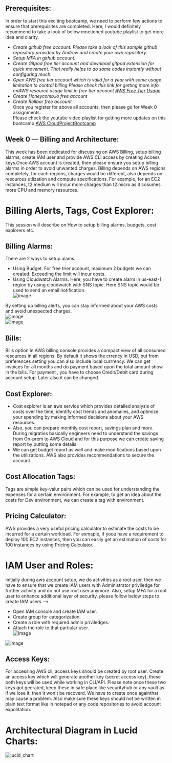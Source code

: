 ## **Prerequisites:**  
In order to start this exciting bootcamp, we need to perform few actions to ensure that prerequisites are completed.
Here, I would definitely recommend to take a look of below mnetioned youtube playlist to get more idea and clarity.  
- *Create github free account. Please take a look of this sample github repository provided by Andrew and create your own repository.* 
- *Setup MFA in github account.*  
- *Create Gitpod free tier account and download gitpod extension for quick movement. That really helps to do some codes instantly without configuring much.*  
- *Open AWS free tier account which is valid for a year with some usage limitation to control billing.Please check this link for getting more info onAWS resource usage limit in free tier account [AWS Free Tier Usage](https://aws.amazon.com/free/?all-free-tier.sort-by=item.additionalFields.SortRank&all-free-tier.sort-order=asc&awsf.Free%20Tier%20Types=*all&awsf.Free%20Tier%20Categories=*all)*  
- *Create Honeycomb.io free account*  
- *Create Rollbar free account*  
Once you register for above all accounts, then please go for Week 0 assignments.  
Please check the youtube video playlist for getting more updates on this bootcamp [AWS CloudProjectBootcamp](https://www.youtube.com/playlist?list=PLBfufR7vyJJ7k25byhRXJldB5AiwgNnWv)  

## Week 0 — Billing and Architecture:  
This week has been dedicated for discussing on AWS Billing, setup billing alarms, create IAM user and provide AWS CLI access by creating Access keys.Once AWS account is created, then please ensure you setup billing alarms in order to avoid unwanted charges. Billing depends on AWS regions completely, for each regions, charges would be different, also depends on resources utlization and compute specifications. For example, for an EC2 instances, t2.medium will incur more charges than t2.micro as it cosumes more CPU and memory resources.  

# **Billing Alerts, Tags, Cost Explorer:**  
This session will describe on How to setup billing alarms, budgets, cost explorers etc.  
## **Billing Alarms**:  
There are 2 ways to setup alams.  
- Using Budget. For free trier account, maximum 2 budgets we can created. Exceeding the limit will incur costs.  
- Using Cloudwatch Alarms. Here, you have to create alarm in us-east-1 region by using cloudwatch with SNS topic. Here SNS topic would be used to send an email notification.  
![image](https://user-images.githubusercontent.com/67305577/219075151-2e2ef6a0-2879-4256-8071-dc5788527c30.png)
 
By setting up billing alerts, you can stay informed about your AWS costs and avoid unexpected charges.  
![image](https://user-images.githubusercontent.com/67305577/219075632-8973e54c-ea21-49dc-a955-b0484dac3fc2.png)  
![image](https://user-images.githubusercontent.com/67305577/219076200-1bd884d5-b2d9-4070-8097-bc883bcae284.png)  

## **Bills**:  
Bills option in AWS billing console provides a compact view of all consumed resources in all regions. By default it shows the crrency in USD, but from preferences setting you can also include local currrency. We can get invoices for all months and do payment based upon the total amount show in the bills. For payment , you have to choose Credit/Debit card during account setup. Later also it can be changed.

## **Cost Explorer**:  
- Cost explorer is an aws service which provides detailed analysis of costs over the time, identify cost trends and anomalies, and optimize your spending by making informed decisions about your AWS resources.  
- Also, you can prepare monthly cost report, savings plan and more. During migratios basically engineers need to understand the savings from On-prem to AWS Cloud and for this purpose we can create saving report by putting some details.  
- We can get budget report as well and make modifications based upon the utilizations. AWS also provides recommendations to secure the account.  

## **Cost Allocation Tags**:  
Tags are simple key-valur pairs which can be used for understanding the expenses for a certain environment. For example, to get an idea about the costs for Dev environment, we can create a tag with environment.

## **Pricing Calculator**:  
AWS provides a very useful pricing calculator to estimate the costs to be incurred for a certain workload. For exmaple, if yoou have a requirement to deploy 100 EC2 instances, then you can easily get an estimation of costs for 100 instances by using [Pricing Calculator](https://calculator.aws/#/).  

# **IAM User and Roles**:  
Initially during aws account setup, we do activities as a root user, then we have to ensure that we create IAM users with Administrator priviledge for further activity and do not use root user anymore. Also, setup MFA for a root user to enhance additional layer of security. please follow below steps to create IAM users -->  
- Open IAM console and create IAM user.
- Create group for categorization.
- Create a role with required admin priviledges.
- Attach the role to that partiular user.  
![image](https://user-images.githubusercontent.com/67305577/219076898-7c4ab239-9cb6-4c4b-8c9b-ebeba726a958.png)

![image](https://user-images.githubusercontent.com/67305577/219076623-302d2b75-278b-44f1-9b26-d967d5d73fa6.png)

## **Access Keys**:  
For accessing AWS cli, access keys should be created by root user. Create an access key which will generate another key (secret access key), these both keys will be used while working in CLI/API. Please note once these two keys got geerated, keep these in safe place like securityhub or any vault as if we lose it, then it won't be recoverd. We have to create once againthat may cause a problem. Also make sure these keys should not be written in plain text format like in notepad or any code repositories to avoid account expolitation.  

# **Architectural Diagram in Lucid Charts**:  
![lucid_chart](https://user-images.githubusercontent.com/67305577/219072734-d8ea7f6b-2052-4545-8fc2-c42264deb1b8.png)

